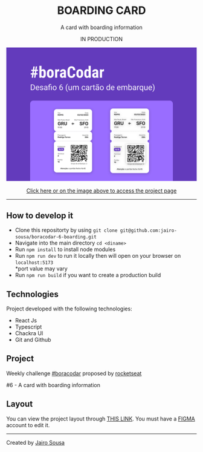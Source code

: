 <h1 align="center"> BOARDING CARD </h1>
<p align="center">A card with boarding information</p>
<p align="center">IN PRODUCTION</p>

<a align="center" href="https://euphonious-crepe-6c0368.netlify.app/">
  <img alt="App preview" src="./.github/preview.svg">
</a>

<p align="center">
<a href="https://euphonious-crepe-6c0368.netlify.app/">
  Click here or on the image above to access the project page
</a>
</p>

---

## How to develop it

- Clone this repositorty by using `git clone git@github.com:jairo-sousa/boracodar-6-boarding.git`
- Navigate into the main directory `cd <diname>`
- Run `npm install` to install node modules
- Run `npm run dev` to run it locally then will open on your browser on `localhost:5173` </br>
  \*port value may vary
- Run `npm run build` if you want to create a production build

## Technologies

Project developed with the following technologies:

- React Js
- Typescript
- Chackra UI
- Git and Github

## Project

Weekly challenge [#boracodar](https://boracodar.dev/) proposed by [rocketseat](https://www.rocketseat.com.br/)

#6 - A card with boarding information

## Layout

You can view the project layout through [THIS LINK](https://www.figma.com/community/file/1205146101173113980). You must have a [FIGMA](https://www.figma.com/) account to edit it.

---

Created by [Jairo Sousa](https://github.com/jairo-sousa)